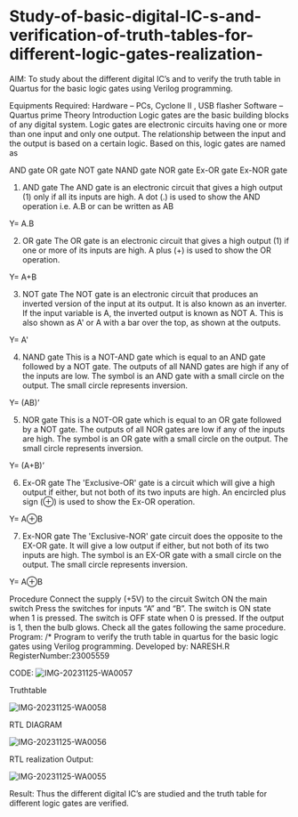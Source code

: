 # Study-of-basic-digital-IC-s-and-verification-of-truth-tables-for-different-logic-gates-realization-
 AIM:
To study about the different digital IC’s and to verify the truth table in Quartus for the basic logic gates using Verilog programming.

Equipments Required:
Hardware – PCs, Cyclone II , USB flasher
Software – Quartus prime
Theory
Introduction
Logic gates are the basic building blocks of any digital system. Logic gates are electronic circuits having one or more than one input and only one output. The relationship between the input and the output is based on a certain logic. Based on this, logic gates are named as

AND gate
OR gate
NOT gate
NAND gate
NOR gate
Ex-OR gate
Ex-NOR gate
1) AND gate
The AND gate is an electronic circuit that gives a high output (1) only if all its inputs are high. A dot (.) is used to show the AND operation i.e. A.B or can be written as AB

Y= A.B

2) OR gate
The OR gate is an electronic circuit that gives a high output (1) if one or more of its inputs are high. A plus (+) is used to show the OR operation.

Y= A+B

3) NOT gate
The NOT gate is an electronic circuit that produces an inverted version of the input at its output. It is also known as an inverter. If the input variable is A, the inverted output is known as NOT A. This is also shown as A' or A with a bar over the top, as shown at the outputs.

Y= A'

4) NAND gate
This is a NOT-AND gate which is equal to an AND gate followed by a NOT gate. The outputs of all NAND gates are high if any of the inputs are low. The symbol is an AND gate with a small circle on the output. The small circle represents inversion.

Y= (AB)’

5) NOR gate
This is a NOT-OR gate which is equal to an OR gate followed by a NOT gate. The outputs of all NOR gates are low if any of the inputs are high. The symbol is an OR gate with a small circle on the output. The small circle represents inversion.

Y= (A+B)’

6) Ex-OR gate
The 'Exclusive-OR' gate is a circuit which will give a high output if either, but not both of its two inputs are high. An encircled plus sign (⊕) is used to show the Ex-OR operation.

Y= A⊕B

7) Ex-NOR gate
The 'Exclusive-NOR' gate circuit does the opposite to the EX-OR gate. It will give a low output if either, but not both of its two inputs are high. The symbol is an EX-OR gate with a small circle on the output. The small circle represents inversion.

Y= A⊕B

Procedure
Connect the supply (+5V) to the circuit
Switch ON the main switch
Press the switches for inputs “A” and “B”. The switch is ON state when 1 is pressed. The switch is OFF state when 0 is pressed.
If the output is 1, then the bulb glows.
Check all the gates following the same procedure.
Program:
/*
Program to verify the truth table in quartus for the basic logic gates using Verilog programming.
Developed by: NARESH.R
RegisterNumber:23005559

CODE:
![IMG-20231125-WA0057](https://github.com/feryjfgkuyfgewjfgew/Study-of-basic-digital-IC-s-and-verification-of-truth-tables-for-different-logic-gates-realization-/assets/150319377/dc64daf0-1de5-49fe-a19e-45d6e1df816d)



 Truthtable

 ![IMG-20231125-WA0058](https://github.com/feryjfgkuyfgewjfgew/Study-of-basic-digital-IC-s-and-verification-of-truth-tables-for-different-logic-gates-realization-/assets/150319377/35885c21-68cc-47f2-a16c-539fb99a760f)


 RTL DIAGRAM

 ![IMG-20231125-WA0056](https://github.com/feryjfgkuyfgewjfgew/Study-of-basic-digital-IC-s-and-verification-of-truth-tables-for-different-logic-gates-realization-/assets/150319377/4835fd2b-3856-4eb4-893b-3edceac54934)


RTL realization
Output:

![IMG-20231125-WA0055](https://github.com/feryjfgkuyfgewjfgew/Study-of-basic-digital-IC-s-and-verification-of-truth-tables-for-different-logic-gates-realization-/assets/150319377/197b9b19-a2f7-4521-b2c4-70118421e2d6)


Result:
Thus the different digital IC’s are studied and the truth table for different logic gates are verified.
